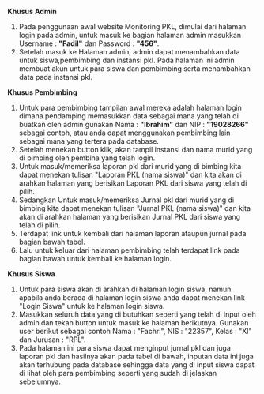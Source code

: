 **Khusus Admin**
1. Pada penggunaan awal website Monitoring PKL, dimulai dari halaman login pada admin, untuk masuk ke bagian halaman admin masukkan Username : **"Fadil"** dan Password : **"456"**.
2. Setelah masuk ke Halaman admin, admin dapat menambahkan data untuk siswa,pembimbing dan instansi pkl. Pada halaman ini admin membuat akun untuk para siswa dan pembimbing serta menambahkan data pada instansi pkl.
 
**Khusus Pembimbing**
1. Untuk para pembimbing tampilan awal mereka adalah halaman login dimana pendamping memasukkan data sebagai mana yang telah di buatkan oleh admin gunakan Nama : **"Ibrahim"** dan NIP : **"19028266"** sebagai contoh, atau anda dapat menggunakan pembimbing lain sebagai mana yang tertera pada database.
2. Setelah menekan button klik, akan tampil instansi dan nama murid yang di bimbing oleh pembina yang telah login.
3. Untuk masuk/memeriksa laporan pkl dari murid yang di bimbing kita dapat menekan tulisan "Laporan PKL (nama siswa)" dan kita akan di arahkan halaman yang berisikan Laporan PKL dari siswa yang telah di pilih.
4. Sedangkan Untuk masuk/memeriksa Jurnal pkl dari murid yang di bimbing kita dapat menekan tulisan "Jurnal PKL (nama siswa)" dan kita akan di arahkan halaman yang berisikan Jurnal PKL dari siswa yang telah di pilih.
5. Terdapat link untuk kembali dari halaman laporan ataupun jurnal pada bagian bawah tabel.
6. Lalu untuk keluar dari halaman pembimbing telah terdapat link pada bagian bawah untuk kembali ke halaman login.

**Khusus Siswa**
1. Untuk para siswa akan di arahkan di halaman login siswa, namun apabila anda berada di halaman login siswa anda dapat menekan link "Login Siswa" untuk ke halaman login siswa.
2. Masukkan seluruh data yang di butuhkan seperti yang telah di input oleh admin dan tekan button untuk masuk ke halaman berikutnya. Gunakan user berikut sebagai contoh Nama : "Fachri", NIS : "22357", Kelas : "XI" dan Jurusan : "RPL".
3. Pada halaman ini para siswa dapat menginput jurnal pkl dan juga laporan pkl dan hasilnya akan pada tabel di bawah, inputan data ini juga akan terhubung pada database sehingga data yang di input siswa dapat di lihat oleh para pembimbing seperti yang sudah di jelaskan sebelumnya.

